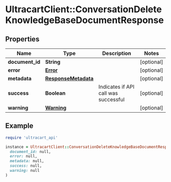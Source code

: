 # UltracartClient::ConversationDeleteKnowledgeBaseDocumentResponse

## Properties

| Name | Type | Description | Notes |
| ---- | ---- | ----------- | ----- |
| **document_id** | **String** |  | [optional] |
| **error** | [**Error**](Error.md) |  | [optional] |
| **metadata** | [**ResponseMetadata**](ResponseMetadata.md) |  | [optional] |
| **success** | **Boolean** | Indicates if API call was successful | [optional] |
| **warning** | [**Warning**](Warning.md) |  | [optional] |

## Example

```ruby
require 'ultracart_api'

instance = UltracartClient::ConversationDeleteKnowledgeBaseDocumentResponse.new(
  document_id: null,
  error: null,
  metadata: null,
  success: null,
  warning: null
)
```

